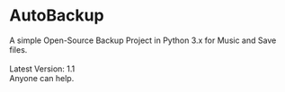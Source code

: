 # AutoBackup

A simple Open-Source Backup Project in Python 3.x for Music and Save files.
<br>
<br>Latest Version: 1.1
<br>Anyone can help.
